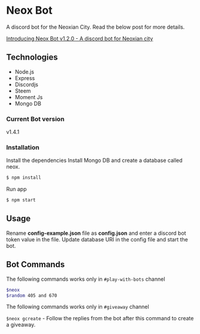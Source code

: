 # Neox Bot

A discord bot for the Neoxian City. Read the below post for more details.

[Introducing Neox Bot v1.2.0 - A discord bot for Neoxian city](https://steempeak.com/@bala41288/introducing-neox-bot-v1-2-0-a-discord-bot-for-neoxian-city)

## Technologies
* Node.js
* Express
* Discordjs
* Steem
* Moment Js
* Mongo DB

### Current Bot version
v1.4.1

### Installation

Install the dependencies
Install Mongo DB and create a database called neox.

```sh
$ npm install
```
Run app

```sh
$ npm start
```

## Usage

Rename **config-example.json** file as **config.json** and enter a discord bot token value in the file. 
Update database URI in the config file and start the bot. 

## Bot Commands

The following commands works only in `#play-with-bots` channel

```sh
$neox
$random 405 and 670
```

The following commands works only in `#giveaway` channel

`$neox gcreate` - Follow the replies from the bot after this command to create a giveaway.
